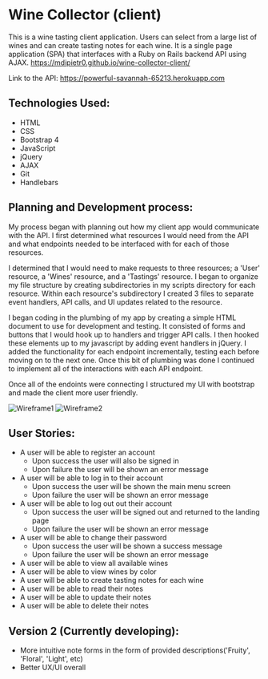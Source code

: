 
# Wine Collector (client)
This is a wine tasting client application. Users can select from a large list of
wines and can create tasting notes for each wine. It is a single page
application (SPA) that interfaces with a Ruby on Rails backend API using AJAX.
https://mdipietr0.github.io/wine-collector-client/

Link to the API:
https://powerful-savannah-65213.herokuapp.com

## Technologies Used:

- HTML
- CSS
- Bootstrap 4
- JavaScript
- jQuery
- AJAX
- Git
- Handlebars

## Planning and Development process:

My process began with planning out how my client app would communicate with the
API. I first determined what resources I would need from the API and what
endpoints needed to be interfaced with for each of those resources.

I determined that I would need to make requests to three resources; a 'User'
resource, a 'Wines' resource, and a 'Tastings' resource. I began to organize my
file structure by creating subdirectories in my scripts directory for each
resource. Within each resource's subdirectory I created 3 files to separate
event handlers, API calls, and UI updates related to the resource.

I began coding in the plumbing of my app by creating a simple HTML document
to use for development and testing. It consisted of forms and buttons that
I would hook up to handlers and trigger API calls. I then hooked these elements
up to my javascript by adding event handlers in jQuery. I added the
functionality for each endpoint incrementally, testing each before moving on to
the next one. Once this bit of plumbing was done I continued to implement all of
the interactions with each API endpoint.

Once all of the endoints were connecting I structured my UI with bootstrap and
made the client more user friendly.

![Wireframe1](https://i.imgur.com/7o02CGE.png)
![Wireframe2](https://i.imgur.com/AwISyEt.png)

## User Stories:
  - A user will be able to register an account
    - Upon success the user will also be signed in
    - Upon failure the user will be shown an error message
  - A user will be able to log in to their account
    - Upon success the user will be shown the main menu screen
    - Upon failure the user will be shown an error message
  - A user will be able to log out out their account
    - Upon success the user will be signed out and returned to the landing page
    - Upon failure the user will be shown an error message
  - A user will be able to change their password
    - Upon success the user will be shown a success message
    - Upon failure the user will be shown an error message
  - A user will be able to view all available wines
  - A user will be able to view wines by color
  - A user will be able to create tasting notes for each wine
  - A user will be able to read their notes
  - A user will be able to update their notes
  - A user will be able to delete their notes


## Version 2 (Currently developing):

  - More intuitive note forms in the form of provided descriptions('Fruity',
    'Floral', 'Light', etc)
  - Better UX/UI overall
